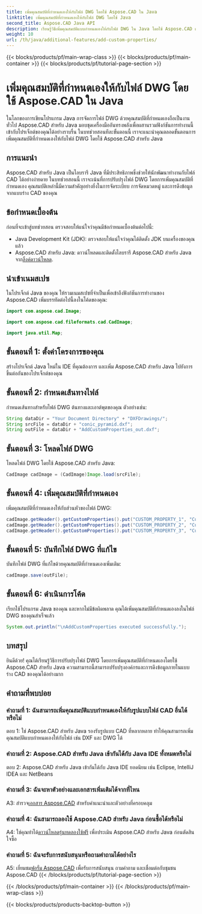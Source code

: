 ```yaml
---
title: เพิ่มคุณสมบัติที่กำหนดเองให้กับไฟล์ DWG โดยใช้ Aspose.CAD ใน Java
linktitle: เพิ่มคุณสมบัติที่กำหนดเองให้กับไฟล์ DWG โดยใช้ Java
second_title: Aspose.CAD Java API
description: เรียนรู้วิธีเพิ่มคุณสมบัติแบบกำหนดเองให้กับไฟล์ DWG ใน Java โดยใช้ Aspose.CAD เพิ่มประสิทธิภาพการจัดระเบียบและการดึงข้อมูลในแบบร่าง CAD ได้อย่างง่ายดาย
weight: 10
url: /th/java/additional-features/add-custom-properties/
---
```


{{< blocks/products/pf/main-wrap-class >}}
{{< blocks/products/pf/main-container >}}
{{< blocks/products/pf/tutorial-page-section >}}

# เพิ่มคุณสมบัติที่กำหนดเองให้กับไฟล์ DWG โดยใช้ Aspose.CAD ใน Java

ในโลกของการเขียนโปรแกรม Java การจัดการไฟล์ DWG ด้วยคุณสมบัติที่กำหนดเองถือเป็นงานทั่วไป Aspose.CAD สำหรับ Java มอบชุดเครื่องมืออันทรงพลังเพื่อผสานรวมฟังก์ชันการทำงานนี้เข้ากับโปรเจ็กต์ของคุณได้อย่างราบรื่น ในบทช่วยสอนทีละขั้นตอนนี้ เราจะแนะนำคุณตลอดขั้นตอนการเพิ่มคุณสมบัติที่กำหนดเองให้กับไฟล์ DWG โดยใช้ Aspose.CAD สำหรับ Java

## การแนะนำ

Aspose.CAD สำหรับ Java เป็นไลบรารี Java ที่มีประสิทธิภาพซึ่งช่วยให้นักพัฒนาทำงานกับไฟล์ CAD ได้อย่างง่ายดาย ในบทช่วยสอนนี้ เราจะเน้นที่การปรับปรุงไฟล์ DWG โดยการเพิ่มคุณสมบัติที่กำหนดเอง คุณสมบัติเหล่านี้มีความสำคัญอย่างยิ่งในการจัดระเบียบ การจัดหมวดหมู่ และการดึงข้อมูลจากแบบร่าง CAD ของคุณ

## ข้อกำหนดเบื้องต้น

ก่อนที่จะเข้าสู่บทช่วยสอน ตรวจสอบให้แน่ใจว่าคุณมีข้อกำหนดเบื้องต้นต่อไปนี้:

- Java Development Kit (JDK): ตรวจสอบให้แน่ใจว่าคุณได้ติดตั้ง JDK บนเครื่องของคุณแล้ว
- Aspose.CAD สำหรับ Java: ดาวน์โหลดและติดตั้งไลบรารี Aspose.CAD สำหรับ Java จาก[ลิ้งค์ดาวน์โหลด](https://releases.aspose.com/cad/java/).

## นำเข้าเนมสเปซ

ในโปรเจ็กต์ Java ของคุณ ให้รวมเนมสเปซที่จำเป็นเพื่อเข้าถึงฟังก์ชันการทำงานของ Aspose.CAD เพิ่มบรรทัดต่อไปนี้ลงในโค้ดของคุณ:

```java
import com.aspose.cad.Image;

import com.aspose.cad.fileformats.cad.CadImage;

import java.util.Map;
```

## ขั้นตอนที่ 1: ตั้งค่าโครงการของคุณ

สร้างโปรเจ็กต์ Java ใหม่ใน IDE ที่คุณต้องการ และเพิ่ม Aspose.CAD สำหรับ Java ไปยังการขึ้นต่อกันของโปรเจ็กต์ของคุณ

## ขั้นตอนที่ 2: กำหนดเส้นทางไฟล์

กำหนดเส้นทางสำหรับไฟล์ DWG ต้นทางและเอาต์พุตของคุณ ตัวอย่างเช่น:

```java
String dataDir = "Your Document Directory" + "DXFDrawings/";
String srcFile = dataDir + "conic_pyramid.dxf";
String outFile = dataDir + "AddCustomProperties_out.dxf";
```

## ขั้นตอนที่ 3: โหลดไฟล์ DWG

โหลดไฟล์ DWG โดยใช้ Aspose.CAD สำหรับ Java:

```java
CadImage cadImage = (CadImage)Image.load(srcFile);
```

## ขั้นตอนที่ 4: เพิ่มคุณสมบัติที่กำหนดเอง

เพิ่มคุณสมบัติที่กำหนดเองให้กับส่วนหัวของไฟล์ DWG:

```java
cadImage.getHeader().getCustomProperties().put("CUSTOM_PROPERTY_1", "Custom property test 1");
cadImage.getHeader().getCustomProperties().put("CUSTOM_PROPERTY_2", "Custom property test 2");
cadImage.getHeader().getCustomProperties().put("CUSTOM_PROPERTY_3", "Custom property test 3");
```

## ขั้นตอนที่ 5: บันทึกไฟล์ DWG ที่แก้ไข

บันทึกไฟล์ DWG ที่แก้ไขด้วยคุณสมบัติที่กำหนดเองเพิ่มเติม:

```java
cadImage.save(outFile);
```

## ขั้นตอนที่ 6: ดำเนินการโค้ด

เรียกใช้โปรแกรม Java ของคุณ และหากไม่มีข้อผิดพลาด คุณได้เพิ่มคุณสมบัติที่กำหนดเองลงในไฟล์ DWG ของคุณสำเร็จแล้ว

```java
System.out.println("\nAddCustomProperties executed successfully.");
```

## บทสรุป

ยินดีด้วย! คุณได้เรียนรู้วิธีการปรับปรุงไฟล์ DWG โดยการเพิ่มคุณสมบัติที่กำหนดเองโดยใช้ Aspose.CAD สำหรับ Java ความสามารถนี้สามารถปรับปรุงองค์กรและการดึงข้อมูลภายในแบบร่าง CAD ของคุณได้อย่างมาก

## คำถามที่พบบ่อย

### คำถามที่ 1: ฉันสามารถเพิ่มคุณสมบัติแบบกำหนดเองให้กับรูปแบบไฟล์ CAD อื่นได้หรือไม่

ตอบ 1: ใช่ Aspose.CAD สำหรับ Java รองรับรูปแบบ CAD ที่หลากหลาย ทำให้คุณสามารถเพิ่มคุณสมบัติแบบกำหนดเองให้กับไฟล์ เช่น DXF และ DWG ได้

### คำถามที่ 2: Aspose.CAD สำหรับ Java เข้ากันได้กับ Java IDE ทั้งหมดหรือไม่

ตอบ 2: Aspose.CAD สำหรับ Java เข้ากันได้กับ Java IDE ยอดนิยม เช่น Eclipse, IntelliJ IDEA และ NetBeans

### คำถามที่ 3: ฉันจะหาตัวอย่างและเอกสารเพิ่มเติมได้จากที่ไหน

 A3: สำรวจ[เอกสาร Aspose.CAD](https://reference.aspose.com/cad/java/) สำหรับคำแนะนำและตัวอย่างที่ครอบคลุม

### คำถามที่ 4: ฉันสามารถลองใช้ Aspose.CAD สำหรับ Java ก่อนซื้อได้หรือไม่

 A4: ใช่คุณทำได้[ดาวน์โหลดรุ่นทดลองใช้ฟรี](https://releases.aspose.com/) เพื่อประเมิน Aspose.CAD สำหรับ Java ก่อนตัดสินใจซื้อ

### คำถามที่ 5: ฉันจะรับการสนับสนุนหรือถามคำถามได้อย่างไร

A5: เยี่ยมชม[ฟอรั่ม Aspose.CAD](https://forum.aspose.com/c/cad/19) เพื่อรับการสนับสนุน ถามคำถาม และเชื่อมต่อกับชุมชน Aspose.CAD
{{< /blocks/products/pf/tutorial-page-section >}}

{{< /blocks/products/pf/main-container >}}
{{< /blocks/products/pf/main-wrap-class >}}

{{< blocks/products/products-backtop-button >}}

